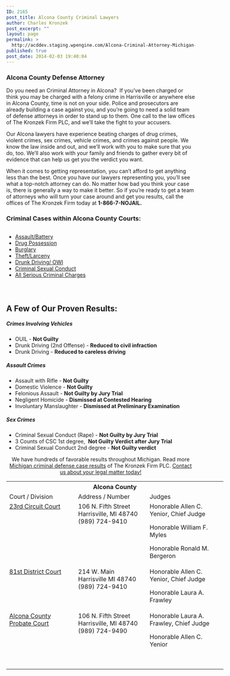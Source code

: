 ```yaml
---
ID: 2165
post_title: Alcona County Criminal Lawyers
author: Charles Kronzek
post_excerpt: ""
layout: page
permalink: >
  http://acddev.staging.wpengine.com/Alcona-Criminal-Attorney-Michigan-Criminal-Defense-Lawyer
published: true
post_date: 2014-02-03 19:40:04
---
```

<div class="county-lis">
<h3>Alcona County Defense Attorney</h3>
Do you need an Criminal Attorney in Alcona?  If you’ve been charged or think you may be charged with a felony crime in Harrisville or anywhere else in Alcona County, time is not on your side. Police and prosecutors are already building a case against you, and you’re going to need a solid team of defense attorneys in order to stand up to them. One call to the law offices of The Kronzek Firm PLC, and we’ll take the fight to your accusers.

Our Alcona lawyers have experience beating charges of drug crimes, violent crimes, sex crimes, vehicle crimes, and crimes against people. We know the law inside and out, and we’ll work with you to make sure that you do, too. We’ll also work with your family and friends to gather every bit of evidence that can help us get you the verdict you want.

When it comes to getting representation, you can’t afford to get anything less than the best. Once you have our lawyers representing you, you’ll see what a top-notch attorney can do. No matter how bad you think your case is, there is generally a way to make it better. So if you’re ready to get a team of attorneys who will turn your case around and get you results, call the offices of The Kronzek Firm today at <b>1-866-7-NOJAIL.</b>
<h3>Criminal Cases within Alcona County Courts:<img class="alignnone" style="float: right; padding: 20px 0 20px 20px;" src="http://acddev.staging.wpengine.com/wp-content/uploads/2014/02/county-img_n1.jpg" alt="" /></h3>
<ul class="no-bullets" style="float: left;">
	<li><a href="http://acddev.staging.wpengine.com/assault-charges.html">Assault/Battery</a></li>
	<li><a href="http://acddev.staging.wpengine.com/drug-charges.html">Drug Possession</a></li>
	<li><a href="http://acddev.staging.wpengine.com/burglary-crimes.html">Burglary</a></li>
	<li><a href="http://acddev.staging.wpengine.com/theft-charges.html">Theft/Larceny</a></li>
	<li><a href="http://acddev.staging.wpengine.com/drunk-driving.html">Drunk Driving/ OWI</a></li>
	<li><a href="http://acddev.staging.wpengine.com/sex-crimes.html">Criminal Sexual Conduct</a></li>
	<li><a href="http://acddev.staging.wpengine.com">All Serious Criminal Charges</a></li>
</ul>
</div>
&nbsp;

&nbsp;

&nbsp;

&nbsp;

&nbsp;

&nbsp;
<div class="county-lis">
<h2>A Few of Our Proven Results:</h2>
<h5>Crimes Involving Vehicles</h5>
<ul class="county-lis">
	<li>OUIL - <b>Not Guilty</b></li>
	<li>Drunk Driving (2nd Offense) - <b>Reduced to civil infraction</b></li>
	<li>Drunk Driving - <strong>Reduced to careless driving</strong></li>
</ul>
<h5>Assault Crimes</h5>
<ul class="county-lis">
	<li>Assault with Rifle - <b>Not Guilty</b></li>
	<li>Domestic Violence - <b>Not Guilty</b></li>
	<li>Felonious Assault - <strong>Not Guilty by Jury Trial</strong></li>
	<li>Negligent Homicide - <strong>Dismissed at Contested Hearing</strong></li>
	<li>Involuntary Manslaughter - <strong>Dismissed at Preliminary Examination</strong></li>
</ul>
<h5>Sex Crimes</h5>
<ul class="county-lis">
	<li>Criminal Sexual Conduct (Rape) - <b>Not Guilty by Jury Trial</b></li>
	<li>3 Counts of CSC 1st degree,  <b>Not Guilty Verdict after Jury Trial</b></li>
	<li>Criminal Sexual Conduct 2nd degree - <strong>Not Guilty verdict</strong></li>
</ul>
<p class="ctas" style="text-align: center;">We have hundreds of favorable results throughout Michigan. Read more <a href="http://acddev.staging.wpengine.com/proven-results.html">Michigan criminal defense case results</a> of The Kronzek Firm PLC.
<a href="http://acddev.staging.wpengine.com/contact-us.html">Contact us about your legal matter today!</a></p>

<table class="districts" style="width: 580px !important;" cellspacing="0">
<tbody>
<tr>
<th colspan="3">Alcona County</th>
</tr>
<tr class="subjects">
<td width="225">Court / Division</td>
<td width="225">Address / Number</td>
<td width="225">Judges</td>
</tr>
<tr>
<td valign="top"><a href="http://www.arenaccountygov.com/23rd_circuit_court/" target="_blank">23rd Circuit Court</a></td>
<td valign="top">106 N. Fifth Street
Harrisville, MI 48740
(989) 724-9410</td>
<td valign="top">Honorable Allen C. Yenior, Chief Judge

Honorable William F. Myles

Honorable Ronald M. Bergeron</td>
</tr>
<tr>
<td valign="top"><a href="http://www.arenaccountygov.com/81st_district_court/" target="_blank">81st District Court</a></td>
<td valign="top">214 W. Main
Harrisville MI 48740
(989) 724-9410</td>
<td valign="top">Honorable Allen C. Yenior, Chief Judge

Honorable Laura A. Frawley</td>
</tr>
<tr>
<td valign="top"><a href="http://www.county-courthouse.com/mi/harrisville/alcona-county-probate-court" target="_blank">Alcona County Probate Court</a></td>
<td valign="top">106 N. Fifth Street
Harrisville, MI 48740
(989) 724-9490</td>
<td valign="top">Honorable Laura A. Frawley, Chief Judge

Honorable Allen C. Yenior

&nbsp;</td>
</tr>
</tbody>
</table>
</div>